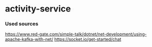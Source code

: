 # activity-service


### Used sources
https://www.red-gate.com/simple-talk/dotnet/net-development/using-apache-kafka-with-net/
https://socket.io/get-started/chat
